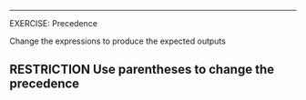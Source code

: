  ---------------------------------------------------------
 EXERCISE: Precedence

  Change the expressions to produce the expected outputs

 RESTRICTION
  Use parentheses to change the precedence
 ---------------------------------------------------------